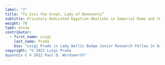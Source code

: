 ```yaml
---
label: "7"
title: “To Isis the Great, Lady of Benevento”
subtitle: Privately Dedicated Egyptian Obelisks in Imperial Rome and the Twin Obelisks of Benevento Reedited
weight: 70
type: essay
contributor:
  - first_name: Luigi
    last_name: Prada
    bio: "Luigi Prada is Lady Wallis Budge Junior Research Fellow in Egyptology, University College, Faculty of Oriental Studies, and Griffith Institute, University of Oxford."
copyright: "© 2022 Luigi Prada
Appendix C © 2022 Paul D. Wordsworth"
---
```

